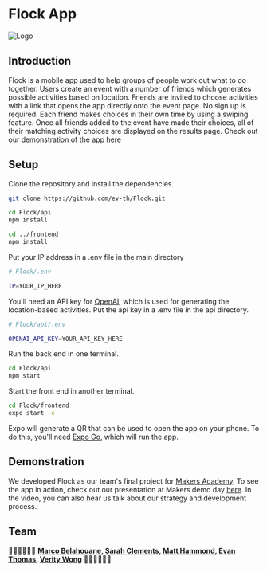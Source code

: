 # Flock App
![Logo](./sheep-and-bird-cropped.png)

## Introduction

Flock is a mobile app used to help groups of people work out what to do together. Users create an event with a number of friends which generates possible activities based on location. Friends are invited to choose activities with a link that opens the app directly onto the event page. No sign up is required. Each friend makes choices in their own time by using a swiping feature. Once all friends added to the event have made their choices, all of their matching activity choices are displayed on the results page. Check out our demonstration of the app [here](https://www.youtube.com/watch?v=poiWhBTU_ys&t=285s)

## Setup

Clone the repository and install the dependencies.

```bash
git clone https://github.com/ev-th/Flock.git

cd Flock/api
npm install

cd ../frontend
npm install
```

Put your IP address in a .env file in the main directory

```bash
# Flock/.env

IP=YOUR_IP_HERE
```

You'll need an API key for [OpenAI](https://platform.openai.com/), which is used for generating the location-based activities. Put the api key in a .env file in the api directory.

```bash
# Flock/api/.env

OPENAI_API_KEY=YOUR_API_KEY_HERE
```

Run the back end in one terminal.

```bash
cd Flock/api
npm start
```

Start the front end in another terminal.

```bash
cd Flock/frontend
expo start -c
```

Expo will generate a QR that can be used to open the app on your phone. To do this, you'll need [Expo Go](https://expo.dev/client), which will run the app.

## Demonstration

We developed Flock as our team's final project for [Makers Academy](https://makers.tech/). To see the app in action, check out our presentation at Makers demo day [here](https://www.youtube.com/watch?v=poiWhBTU_ys&t=285s). In the video, you can also hear us talk about our strategy and development process.

## Team

👩‍🔧🧑‍🔧👨‍🔧 **[Marco Belahouane](https://github.com/mkb93), [Sarah Clements](https://github.com/sarahc-dev), [Matt Hammond](https://github.com/MattHammond94), [Evan Thomas](https://github.com/ev-th), [Verity Wong](https://github.com/veritywong)** 👨‍🔧🧑‍🔧👩‍🔧